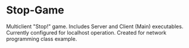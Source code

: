 # Stop-Game
Multiclient "Stop!" game. Includes Server and Client (Main) executables. Currently configured for localhost operation. Created for network programming class example.
